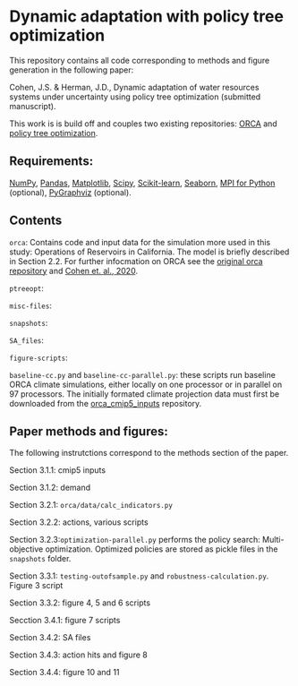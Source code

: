 # Dynamic adaptation with policy tree optimization

This repository contains all code corresponding to methods and figure generation in the following paper:

Cohen, J.S. & Herman, J.D., Dynamic adaptation of water resources systems under uncertainty using policy tree optimization (submitted manuscript).

This work is is build off and couples two existing repositories: [ORCA](https://github.com/jscohen4/orca) and [policy tree optimization](https://github.com/jdherman/ptreeopt). 

## Requirements:
[NumPy](http://www.numpy.org/), [Pandas](http://pandas.pydata.org/), [Matplotlib](http://matplotlib.org/), [Scipy](http://www.scipy.org/), [Scikit-learn](http://scikit-learn.org/), [Seaborn](https://seaborn.pydata.org/), [MPI for Python](https://mpi4py.readthedocs.io/en/stable/) (optional), [PyGraphviz](https://pygraphviz.github.io/) (optional).

## Contents
`orca`: Contains code and input data for the simulation more used in this study: Operations of Reservoirs in California. The model is briefly described in Section 2.2. For further infocmation on ORCA see the [original orca repository](https://github.com/jscohen4/orca) and [Cohen et. al., 2020](https://ascelibrary.org/doi/10.1061/%28ASCE%29WR.1943-5452.0001300).

`ptreeopt`:

`misc-files`:

`snapshots`:

`SA_files`:

`figure-scripts`:

`baseline-cc.py` and `baseline-cc-parallel.py`: these scripts run baseline ORCA climate simulations, either locally on one processor or in parallel on 97 processors. The initially formated climate projection data must first be downloaded from the [orca_cmip5_inputs](https://github.com/jscohen4/orca_cmip5_inputs) repository. 

## Paper methods and figures:
The following instrutctions correspond to the methods section of the paper.

Section 3.1.1: cmip5 inputs

Section 3.1.2: demand

Section 3.2.1: `orca/data/calc_indicators.py`

Section 3.2.2: actions, various scripts

Section 3.2.3:`optimization-parallel.py` performs the policy search: Multi-objective optimization. Optimized policies are stored as pickle files in the `snapshots` folder.

Section 3.3.1: `testing-outofsample.py` and `robustness-calculation.py`. Figure 3 script

Section 3.3.2: figure 4, 5 and 6 scripts

Secction 3.4.1: figure 7 scripts

Section 3.4.2: SA files

Section 3.4.3: action hits and figure 8

Section 3.4.4: figure 10 and 11
